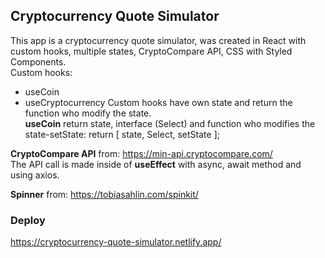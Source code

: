 ## Cryptocurrency Quote Simulator

This app is a cryptocurrency quote simulator, was created in React with custom hooks, multiple states, CryptoCompare API, CSS with Styled Components.<br>
Custom hooks:

- useCoin
- useCryptocurrency
  Custom hooks have own state and return the function who modify the state.<br>
  **useCoin** return state, interface (Select) and function who modifies the state-setState:
  return [ state, Select, setState ];

**CryptoCompare API** from: https://min-api.cryptocompare.com/ <br>
The API call is made inside of **useEffect** with async, await method and using axios. <br>

**Spinner** from: https://tobiasahlin.com/spinkit/

### Deploy

https://cryptocurrency-quote-simulator.netlify.app/
